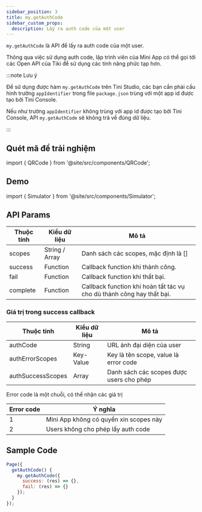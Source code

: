 ```yaml
---
sidebar_position: 3
title: my.getAuthCode
sidebar_custom_props:
  description: Lấy ra auth code của một user
---
```


`my.getAuthCode` là API để lấy ra auth code của một user.

Thông qua việc sử dụng auth code, lập trình viên của Mini App có thể gọi tới các Open API của Tiki để
sử dụng các tính năng phức tạp hơn.

:::note Lưu ý

Để sử dụng được hàm `my.getAuthCode` trên Tini Studio, các bạn cần phải cấu hình trường `appIdentifier` trong
file `package.json` trùng với một app id được tạo bởi Tini Console.

Nếu như trường `appIdentifier` không trùng với app id được tạo bởi Tini Console, API `my.getAuthCode` sẽ không trả về đúng dữ liệu.

:::

## Quét mã để trải nghiệm

import { QRCode } from '@site/src/components/QRCode';

<QRCode page="pages/api/get-auth-code/index" />

## Demo

import { Simulator } from '@site/src/components/Simulator';

<Simulator page="pages/api/get-auth-code/index" />

## API Params

| Thuộc tính | Kiểu dữ liệu   | Mô tả                                                                 |
| ---------- | -------------- | --------------------------------------------------------------------- |
| scopes     | String / Array | Danh sách các scopes, mặc định là []                                  |
| success    | Function       | Callback function khi thành công.                                     |
| fail       | Function       | Callback function khi thất bại.                                       |
| complete   | Function       | Callback function khi hoàn tất tác vụ cho dù thành công hay thất bại. |

### Giá trị trong success callback

| Thuộc tính        | Kiểu dữ liệu | Mô tả                                    |
| ----------------- | ------------ | ---------------------------------------- |
| authCode          | String       | URL ảnh đại diện của user                |
| authErrorScopes   | Key-Value    | Key là tên scope, value là error code    |
| authSuccessScopes | Array        | Danh sách các scopes được users cho phép |

Error code là một chuỗi, có thể nhận các giá trị

| Error code | Ý nghĩa                                |
| ---------- | -------------------------------------- |
| 1          | Mini App không có quyền xin scopes này |
| 2          | Users không cho phép lấy auth code     |

## Sample Code

```js
Page({
  getAuthCode() {
    my.getAuthCode({
      success: (res) => {},
      fail: (res) => {}
    });
  }
});
```
